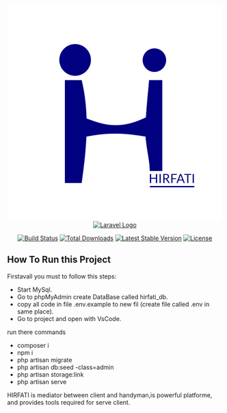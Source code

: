 <p align="center"><a href="https://laravel.com" target="_blank">
<img src="public/assets/images/favicon.png" alt="Hirfati Logo">
<img src="https://raw.githubusercontent.com/laravel/art/master/logo-lockup/5%20SVG/2%20CMYK/1%20Full%20Color/laravel-logolockup-cmyk-red.svg" width="400" alt="Laravel Logo"></a></p>

<p align="center">
<a href="https://github.com/laravel/framework/actions"><img src="https://github.com/laravel/framework/workflows/tests/badge.svg" alt="Build Status"></a>
<a href="https://packagist.org/packages/laravel/framework"><img src="https://img.shields.io/packagist/dt/laravel/framework" alt="Total Downloads"></a>
<a href="https://packagist.org/packages/laravel/framework"><img src="https://img.shields.io/packagist/v/laravel/framework" alt="Latest Stable Version"></a>
<a href="https://packagist.org/packages/laravel/framework"><img src="https://img.shields.io/packagist/l/laravel/framework" alt="License"></a>
</p>

## How To Run this Project

Firstavall you must to follow this steps:

- Start MySql.
- Go to phpMyAdmin create DataBase called hirfati_db.
- copy all code in file .env.example to new fil (create file called .env in same place).
- Go to project and open with VsCode.

run there commands 

- composer i
- npm i
- php artisan migrate
- php artisan db:seed -class=admin
- php artisan storage:link
- php artisan serve

HIRFATI is mediator between client and handyman,is powerful platforme, and provides tools required for serve client.
